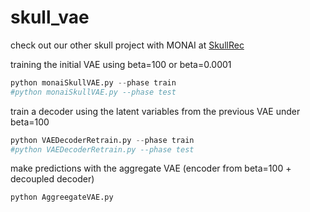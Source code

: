 # skull_vae

check out our other skull project with MONAI at [SkullRec](https://github.com/Jianningli/research-contributions/tree/master/SkullRec)



training the initial VAE using beta=100 or beta=0.0001
```Python
python monaiSkullVAE.py --phase train
#python monaiSkullVAE.py --phase test
```

train a decoder using the latent variables from the previous VAE under beta=100
```Python
python VAEDecoderRetrain.py --phase train
#python VAEDecoderRetrain.py --phase test
```

make predictions with the aggregate VAE (encoder from beta=100 + decoupled decoder)  

```Python
python AggreegateVAE.py
```
